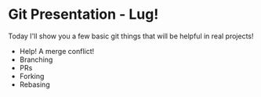 # Git Presentation - Lug!

Today I'll show you a few basic git things that will be helpful in real projects!


 - Help!  A merge conflict!
 - Branching
 - PRs
 - Forking
 - Rebasing
